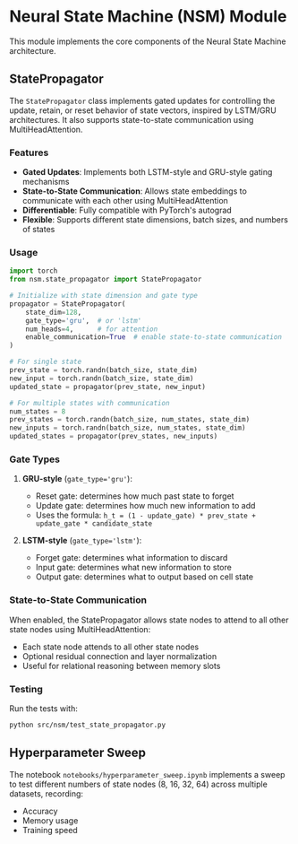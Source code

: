 # Neural State Machine (NSM) Module

This module implements the core components of the Neural State Machine architecture.

## StatePropagator

The `StatePropagator` class implements gated updates for controlling the update, retain, or reset behavior of state vectors, inspired by LSTM/GRU architectures. It also supports state-to-state communication using MultiHeadAttention.

### Features

- **Gated Updates**: Implements both LSTM-style and GRU-style gating mechanisms
- **State-to-State Communication**: Allows state embeddings to communicate with each other using MultiHeadAttention
- **Differentiable**: Fully compatible with PyTorch's autograd
- **Flexible**: Supports different state dimensions, batch sizes, and numbers of states

### Usage

```python
import torch
from nsm.state_propagator import StatePropagator

# Initialize with state dimension and gate type
propagator = StatePropagator(
    state_dim=128, 
    gate_type='gru',  # or 'lstm'
    num_heads=4,      # for attention
    enable_communication=True  # enable state-to-state communication
)

# For single state
prev_state = torch.randn(batch_size, state_dim)
new_input = torch.randn(batch_size, state_dim)
updated_state = propagator(prev_state, new_input)

# For multiple states with communication
num_states = 8
prev_states = torch.randn(batch_size, num_states, state_dim)
new_inputs = torch.randn(batch_size, num_states, state_dim)
updated_states = propagator(prev_states, new_inputs)
```

### Gate Types

1. **GRU-style** (`gate_type='gru'`):
   - Reset gate: determines how much past state to forget
   - Update gate: determines how much new information to add
   - Uses the formula: `h_t = (1 - update_gate) * prev_state + update_gate * candidate_state`

2. **LSTM-style** (`gate_type='lstm'`):
   - Forget gate: determines what information to discard
   - Input gate: determines what new information to store
   - Output gate: determines what to output based on cell state

### State-to-State Communication

When enabled, the StatePropagator allows state nodes to attend to all other state nodes using MultiHeadAttention:
- Each state node attends to all other state nodes
- Optional residual connection and layer normalization
- Useful for relational reasoning between memory slots

### Testing

Run the tests with:
```bash
python src/nsm/test_state_propagator.py
```

## Hyperparameter Sweep

The notebook `notebooks/hyperparameter_sweep.ipynb` implements a sweep to test different numbers of state nodes (8, 16, 32, 64) across multiple datasets, recording:
- Accuracy
- Memory usage
- Training speed